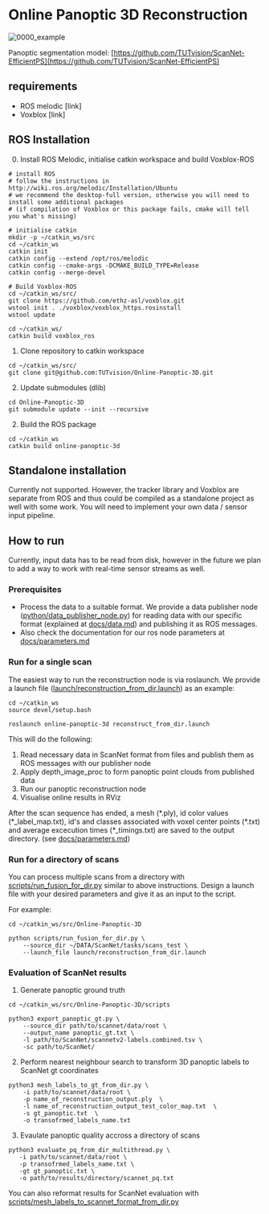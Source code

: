 # Online Panoptic 3D Reconstruction

![0000_example](https://user-images.githubusercontent.com/35113270/137200642-f6c37be2-f0bf-4a3f-94d4-aecb76cf8f57.gif)

Panoptic segmentation model:
[https://github.com/TUTvision/ScanNet-EfficientPS](https://github.com/TUTvision/ScanNet-EfficientPS)

## requirements
- ROS melodic [link]
- Voxblox [link]

## ROS Installation
0. Install ROS Melodic, initialise catkin workspace and build Voxblox-ROS
```
# install ROS
# follow the instructions in http://wiki.ros.org/melodic/Installation/Ubuntu
# we recommend the desktop-full version, otherwise you will need to install some additional packages
# (if compilation of Voxblox or this package fails, cmake will tell you what's missing)

# initialise catkin
mkdir -p ~/catkin_ws/src
cd ~/catkin_ws
catkin init
catkin config --extend /opt/ros/melodic
catkin config --cmake-args -DCMAKE_BUILD_TYPE=Release
catkin config --merge-devel

# Build Voxblox-ROS
cd ~/catkin_ws/src/
git clone https://github.com/ethz-asl/voxblox.git
wstool init . ./voxblox/voxblox_https.rosinstall
wstool update

cd ~/catkin_ws/
catkin build voxblox_ros

```
1. Clone repository to catkin workspace
```
cd ~/catkin_ws/src/
git clone git@github.com:TUTvision/Online-Panoptic-3D.git
```
2. Update submodules (dlib)
```
cd Online-Panoptic-3D
git submodule update --init --recursive
```
2. Build the ROS package
```
cd ~/catkin_ws
catkin build online-panoptic-3d
```

## Standalone installation
Currently not supported. However, the tracker library and Voxblox are separate from ROS and thus could be compiled as a standalone project as well with some work. You will need to implement your own data / sensor input pipeline.

## How to run

Currently, input data has to be read from disk, however in the future we plan to add a way to work with real-time sensor streams as well.

### Prerequisites

- Process the data to a suitable format. We provide a data publisher node ([python/data_publisher_node.py](https://github.com/TUTvision/Online-Panoptic-3D/blob/main/python/data_publisher_node.py)) for reading data with our specific format (explained at [docs/data.md](https://github.com/TUTvision/Online-Panoptic-3D/blob/main/docs/data.md)) and publishing it as ROS messages.
- Also check the documentation for our ros node parameters at [docs/parameters.md](https://github.com/TUTvision/Online-Panoptic-3D/blob/main/docs/parameters.md)

### Run for a single scan

The easiest way to run the reconstruction node is via roslaunch. We provide a launch file ([launch/reconstruction_from_dir.launch](https://github.com/TUTvision/Online-Panoptic-3D/blob/main/launch/reconstruction_from_dir.launch)) as an example:
```
cd ~/catkin_ws
source devel/setup.bash

roslaunch online-panoptic-3d reconstruct_from_dir.launch
```

This will do the following:
1. Read necessary data in ScanNet format from files and publish them as ROS messages with our publisher node
2. Apply depth_image_proc to form panoptic point clouds from published data
3. Run our panoptic reconstruction node
4. Visualise online results in RViz

After the scan sequence has ended, a mesh (\*.ply), id color values (\*_label_map.txt), id's and classes associated with voxel center points (\*.txt) and average excecution times (\*_timings.txt) are saved to the output directory. (see [docs/parameters.md](https://github.com/TUTvision/Online-Panoptic-3D/edit/main/docs/parameters.md))

### Run for a directory of scans

You can process multiple scans from a directory with [scripts/run_fusion_for_dir.py](https://github.com/TUTvision/Online-Panoptic-3D/blob/main/scripts/run_fusion_for_dir.py) similar to above instructions. Design a launch file with your desired parameters and give it as an input to the script.

For example:
```
cd ~/catkin_ws/src/Online-Panoptic-3D

python scripts/run_fusion_for_dir.py \
    --source_dir ~/DATA/ScanNet/tasks/scans_test \
    --launch_file launch/reconstruction_from_dir.launch
```

### Evaluation of ScanNet results

1. Generate panoptic ground truth
```
cd ~/catkin_ws/src/Online-Panoptic-3D/scripts

python3 export_panoptic_gt.py \
    --source_dir path/to/scannet/data/root \
    --output_name panoptic_gt.txt \
    -l path/to/ScanNet/scannetv2-labels.combined.tsv \
    -sc path/to/ScanNet/
```
2. Perform nearest neighbour search to transform 3D panoptic labels to ScanNet gt coordinates
```
python3 mesh_labels_to_gt_from_dir.py \
    -i path/to/scannet/data/root \
    -p name_of_reconstruction_output.ply  \
    -l name_of_reconstruction_output_test_color_map.txt  \
    -s gt_panoptic.txt  \
    -o transofrmed_labels_name.txt
```
3. Evaulate panoptic quality accross a directory of scans
 ```
python3 evaluate_pq_from_dir_multithread.py \
    -i path/to/scannet/data/root \
    -p transofrmed_labels_name.txt \
    -gt gt_panoptic.txt \
    -o path/to/results/directory/scannet_pq.txt
```

You can also reformat results for ScanNet evaluation with [scripts/mesh_labels_to_scannet_format_from_dir.py](https://github.com/TUTvision/Online-Panoptic-3D/blob/main/scripts/mesh_labels_to_scannet_format_from_dir.py)
